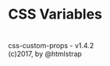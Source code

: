 # CSS Variables
#
  css-custom-props - v1.4.2                                                
  (c)2017, by @htmlstrap  

